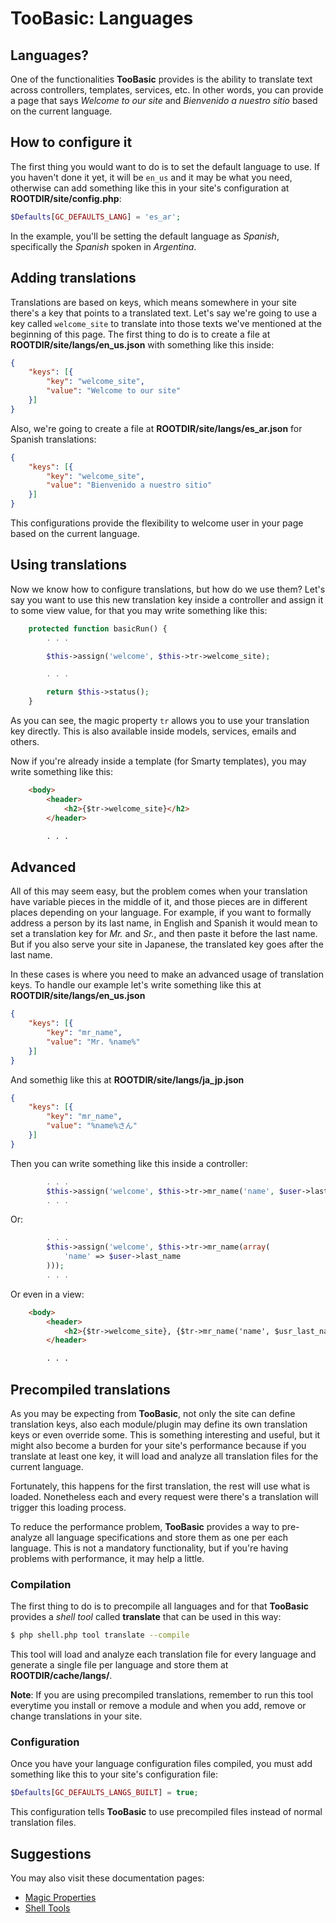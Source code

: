 # TooBasic: Languages
## Languages?
One of the functionalities __TooBasic__ provides is the ability to translate text
across controllers, templates, services, etc.
In other words, you can provide a page that says _Welcome to our site_ and
_Bienvenido a nuestro sitio_ based on the current language.

## How to configure it
The first thing you would want to do is to set the default language to use.
If you haven't done it yet, it will be `en_us` and it may be what you need,
otherwise can add something like this in your site's configuration at
__ROOTDIR/site/config.php__:
```php
$Defaults[GC_DEFAULTS_LANG] = 'es_ar';
```
In the example, you'll be setting the default language as _Spanish_, specifically
the _Spanish_ spoken in _Argentina_.

## Adding translations
Translations are based on keys, which means somewhere in your site there's a key
that points to a translated text.
Let's say we're going to use a key called `welcome_site` to translate into those
texts we've mentioned at the beginning of this page.
The first thing to do is to create a file at __ROOTDIR/site/langs/en_us.json__
with something like this inside:
```json
{
    "keys": [{
        "key": "welcome_site",
        "value": "Welcome to our site"
    }]
}
```
Also, we're going to create a file at __ROOTDIR/site/langs/es_ar.json__ for
Spanish translations:
```json
{
    "keys": [{
        "key": "welcome_site",
        "value": "Bienvenido a nuestro sitio"
    }]
}
```

This configurations provide the flexibility to welcome user in your page based on
the current language.

## Using translations
Now we know how to configure translations, but how do we use them?
Let's say you want to use this new translation key inside a controller and assign
it to some view value, for that you may write something like this:
```php
	protected function basicRun() {
		. . .

		$this->assign('welcome', $this->tr->welcome_site);

		. . .

		return $this->status();
	}
```
As you can see, the magic property `tr` allows you to use your translation key
directly.
This is also available inside models, services, emails and others.

Now if you're already inside a template (for Smarty templates), you may write
something like this:
```html
	<body>
		<header>
			<h2>{$tr->welcome_site}</h2>
		</header>

		. . .
```

## Advanced
All of this may seem easy, but the problem comes when your translation have
variable pieces in the middle of it, and those pieces are in different places
depending on your language.
For example, if you want to formally address a person by its last name, in English
and Spanish it would mean to set a translation key for _Mr._ and _Sr._, and then
paste it before the last name.
But if you also serve your site in Japanese, the translated key goes after the
last name.

In these cases is where you need to make an advanced usage of translation keys.
To handle our example let's write something like this at
__ROOTDIR/site/langs/en_us.json__
```json
{
    "keys": [{
        "key": "mr_name",
        "value": "Mr. %name%"
    }]
}
```
And somethig like this at __ROOTDIR/site/langs/ja_jp.json__
```json
{
    "keys": [{
        "key": "mr_name",
        "value": "%name%さん"
    }]
}
```
Then you can write something like this inside a controller:
```php
		. . .
		$this->assign('welcome', $this->tr->mr_name('name', $user->last_name));
		. . .

```
Or:
```php
		. . .
		$this->assign('welcome', $this->tr->mr_name(array(
			'name' => $user->last_name
		)));
		. . .

```
Or even in a view:
```html
	<body>
		<header>
			<h2>{$tr->welcome_site}, {$tr->mr_name('name', $usr_last_name)}</h2>
		</header>

		. . .
```

## Precompiled translations
As you may be expecting from __TooBasic__, not only the site can define
translation keys, also each module/plugin may define its own translation keys or
even override some.
This is something interesting and useful, but it might also become a burden for
your site's performance because if you translate at least one key, it will load
and analyze all translation files for the current language.

Fortunately, this happens for the first translation, the rest will use what is
loaded.
Nonetheless each and every request were there's a translation will trigger this
loading process.

To reduce the performance problem, __TooBasic__ provides a way to pre-analyze all
language specifications and store them as one per each language.
This is not a mandatory functionality, but if you're having problems with
performance, it may help a little.

### Compilation
The first thing to do is to precompile all languages and for that __TooBasic__
provides a _shell tool_ called __translate__ that can be used in this way:
```bash
$ php shell.php tool translate --compile
```
This tool will load and analyze each translation file for every language and
generate a single file per language and store them at __ROOTDIR/cache/langs/__.

__Note__: If you are using precompiled translations, remember to run this tool
everytime you install or remove a module and when you add, remove or change
translations in your site.

### Configuration
Once you have your language configuration files compiled, you must add something
like this to your site's configuration file:
```php
$Defaults[GC_DEFAULTS_LANGS_BUILT] = true;
```
This configuration tells __TooBasic__ to use precompiled files instead of normal
translation files.

## Suggestions
You may also visit these documentation pages:

* [Magic Properties](magicprop.md)
* [Shell Tools](shelltools.md)

<!--:GBSUMMARY:MVC:7:Languages:-->
